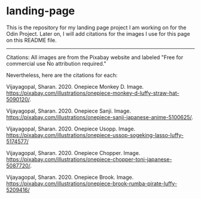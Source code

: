 # landing-page
This is the repository for my landing page project I am working on for the Odin Project. Later on, I will add citations for the images I use for this page on this README file.
_______
Citations:
All images are from the Pixabay website and labeled "Free for commercial use
No attribution required."

Nevertheless, here are the citations for each:

Vijayagopal, Sharan. 2020. Onepiece Monkey D. Image. https://pixabay.com/illustrations/onepiece-monkey-d-luffy-straw-hat-5090120/.

Vijayagopal, Sharan. 2020. Onepiece Sanji. Image. https://pixabay.com/illustrations/onepiece-sanji-japanese-anime-5100625/.

Vijayagopal, Sharan. 2020. Onepiece Usopp. Image. https://pixabay.com/illustrations/onepiece-ussop-sogeking-lasso-luffy-5174577/

Vijayagopal, Sharan. 2020. Onepiece Chopper. Image. https://pixabay.com/illustrations/onepiece-chopper-toni-japanese-5087720/.

Vijayagopal, Sharan. 2020. Onepiece Brook. Image. https://pixabay.com/illustrations/onepiece-brook-rumba-pirate-luffy-5209416/
